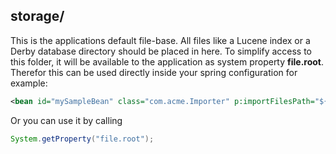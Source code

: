 ## storage/
This is the applications default file-base. All files like a Lucene index or a Derby database directory should be placed in here. To simplify access to this folder, it will be available to the application as system property __file.root__.
Therefor this can be used directly inside your spring configuration for example:

```xml
<bean id="mySampleBean" class="com.acme.Importer" p:importFilesPath="${file.root}/import"/>
```

Or you can use it by calling

```java 
System.getProperty("file.root");
```
